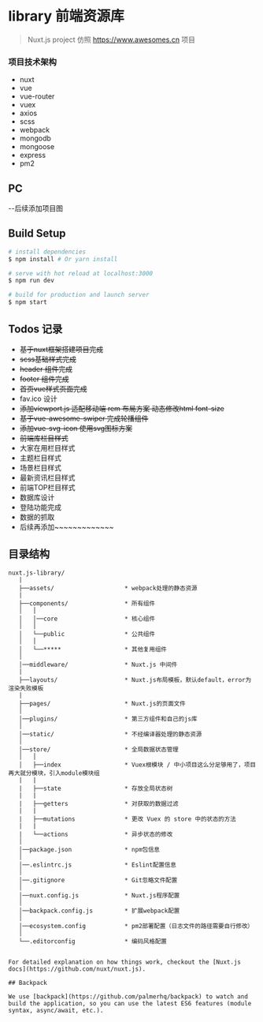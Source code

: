 # library 前端资源库

> Nuxt.js project  仿照 https://www.awesomes.cn 项目

### 项目技术架构
- nuxt
- vue
- vue-router
- vuex
- axios
- scss
- webpack
- mongodb
- mongoose
- express
- pm2


## PC
--后续添加项目图

## Build Setup

``` bash
# install dependencies
$ npm install # Or yarn install

# serve with hot reload at localhost:3000
$ npm run dev

# build for production and launch server
$ npm start
```


## Todos 记录

- ~~基于nuxt框架搭建项目完成~~
- ~~scss基础样式完成~~
- ~~header 组件完成~~
- ~~footer 组件完成~~
- ~~首页vue样式页面完成~~
- fav.ico 设计
- ~~添加viewport.js 适配移动端 rem 布局方案 动态修改html font-size~~
- ~~基于vue-awesome-swiper 完成轮播组件~~
- ~~添加vue-svg-icon 使用svg图标方案~~
- ~~前端库栏目样式~~
- 大家在用栏目样式
- 主题栏目样式
- 场景栏目样式
- 最新资讯栏目样式
- 前端TOP栏目样式
- 数据库设计
- 登陆功能完成
- 数据的抓取
- 后续再添加~~~~~~~~~~~~~
## 目录结构
```
nuxt.js-library/
   |
   ├──assets/                    * webpack处理的静态资源
   |
   ├──components/                * 所有组件
   │   │
   │   │──core                   * 核心组件
   │   │
   │   └──public                 * 公共组件
   │   │
   │   └──*****                  * 其他复用组件
   │
   │──middleware/                * Nuxt.js 中间件
   |
   ├──layouts/                   * Nuxt.js布局模板，默认default，error为渲染失败模板
   |
   ├──pages/                     * Nuxt.js的页面文件
   │
   │──plugins/                   * 第三方组件和自己的js库
   │
   │──static/                    * 不经编译器处理的静态资源
   │
   │──store/                     * 全局数据状态管理
   │   │
   │   ├──index                  * Vuex根模块 / 中小项目这么分足够用了，项目再大就分模块，引入module模块组
   |   |                
   |   ├──state                  * 存放全局状态树
   |   |                
   |   ├──getters                * 对获取的数据过滤
   |   |                
   |   ├──mutations              * 更改 Vuex 的 store 中的状态的方法
   |   |                
   |   └──actions                * 异步状态的修改
   │
   │──package.json               * npm包信息
   │
   │──.eslintrc.js               * Eslint配置信息
   │
   │──.gitignore                 * Git忽略文件配置
   │
   │──nuxt.config.js             * Nuxt.js程序配置
   │
   │──backpack.config.js         * 扩展webpack配置
   │
   │──ecosystem.config           * pm2部署配置（日志文件的路径需要自行修改）
   │
   └──.editorconfig              * 编码风格配置


For detailed explanation on how things work, checkout the [Nuxt.js docs](https://github.com/nuxt/nuxt.js).

## Backpack

We use [backpack](https://github.com/palmerhq/backpack) to watch and build the application, so you can use the latest ES6 features (module syntax, async/await, etc.).
